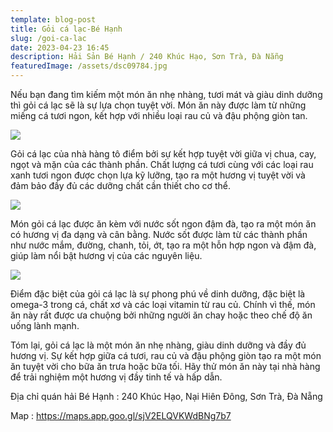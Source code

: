 ```yaml
---
template: blog-post
title: Gỏi cá lạc-Bé Hạnh
slug: /goi-ca-lac
date: 2023-04-23 16:45
description: Hải Sản Bé Hạnh / 240 Khúc Hạo, Sơn Trà, Đà Nẵng
featuredImage: /assets/dsc09784.jpg
---
```

Nếu bạn đang tìm kiếm một món ăn nhẹ nhàng, tươi mát và giàu dinh dưỡng thì gỏi cá lạc sẽ là sự lựa chọn tuyệt vời. Món ăn này được làm từ những miếng cá tươi ngon, kết hợp với nhiều loại rau củ và đậu phộng giòn tan.

![](/assets/dsc09788.jpg)

Gỏi cá lạc của nhà hàng tô điểm bởi sự kết hợp tuyệt vời giữa vị chua, cay, ngọt và mặn của các thành phần. Chất lượng cá tươi cùng với các loại rau xanh tươi ngon được chọn lựa kỹ lưỡng, tạo ra một hương vị tuyệt vời và đảm bảo đầy đủ các dưỡng chất cần thiết cho cơ thể.

![](/assets/dsc09790.jpg)

Món gỏi cá lạc được ăn kèm với nước sốt ngon đậm đà, tạo ra một món ăn có hương vị đa dạng và cân bằng. Nước sốt được làm từ các thành phần như nước mắm, đường, chanh, tỏi, ớt, tạo ra một hỗn hợp ngon và đậm đà, giúp làm nổi bật hương vị của các nguyên liệu.

![](/assets/dsc09791.jpg)

Điểm đặc biệt của gỏi cá lạc là sự phong phú về dinh dưỡng, đặc biệt là omega-3 trong cá, chất xơ và các loại vitamin từ rau củ. Chính vì thế, món ăn này rất được ưa chuộng bởi những người ăn chay hoặc theo chế độ ăn uống lành mạnh.

Tóm lại, gỏi cá lạc là một món ăn nhẹ nhàng, giàu dinh dưỡng và đầy đủ hương vị. Sự kết hợp giữa cá tươi, rau củ và đậu phộng giòn tạo ra một món ăn tuyệt vời cho bữa ăn trưa hoặc bữa tối. Hãy thử món ăn này tại nhà hàng để trải nghiệm một hương vị đầy tinh tế và hấp dẫn.

Địa chỉ quán hải Bé Hạnh : 240 Khúc Hạo, Nại Hiên Đông, Sơn Trà, Đà Nẵng

M﻿ap : https://maps.app.goo.gl/sjV2ELQVKWdBNg7b7